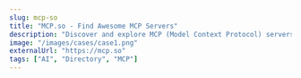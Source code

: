 ```yaml
---
slug: mcp-so
title: "MCP.so - Find Awesome MCP Servers"
description: "Discover and explore MCP (Model Context Protocol) servers and clients. Central hub for MCP resources."
image: "/images/cases/case1.png"
externalUrl: "https://mcp.so"
tags: ["AI", "Directory", "MCP"]
---
```


